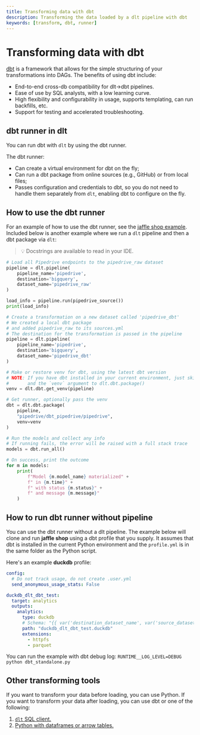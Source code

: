 ```yaml
---
title: Transforming data with dbt
description: Transforming the data loaded by a dlt pipeline with dbt
keywords: [transform, dbt, runner]
---
```


# Transforming data with dbt

[dbt](https://github.com/dbt-labs/dbt-core) is a framework that allows for the simple structuring of your transformations into DAGs. The benefits of using dbt include:

- End-to-end cross-db compatibility for dlt→dbt pipelines.
- Ease of use by SQL analysts, with a low learning curve.
- High flexibility and configurability in usage, supports templating, can run backfills, etc.
- Support for testing and accelerated troubleshooting.

## dbt runner in dlt

You can run dbt with `dlt` by using the dbt runner.

The dbt runner:

- Can create a virtual environment for dbt on the fly;
- Can run a dbt package from online sources (e.g., GitHub) or from local files;
- Passes configuration and credentials to dbt, so you do not need to handle them separately from `dlt`, enabling dbt to configure on the fly.

## How to use the dbt runner

For an example of how to use the dbt runner, see the [jaffle shop example](https://github.com/dlt-hub/dlt/blob/devel/docs/examples/archive/dbt_run_jaffle.py).
Included below is another example where we run a `dlt` pipeline and then a dbt package via `dlt`:

> 💡 Docstrings are available to read in your IDE.

```py
# Load all Pipedrive endpoints to the pipedrive_raw dataset
pipeline = dlt.pipeline(
    pipeline_name='pipedrive',
    destination='bigquery',
    dataset_name='pipedrive_raw'
)

load_info = pipeline.run(pipedrive_source())
print(load_info)

# Create a transformation on a new dataset called 'pipedrive_dbt'
# We created a local dbt package
# and added pipedrive_raw to its sources.yml
# The destination for the transformation is passed in the pipeline
pipeline = dlt.pipeline(
    pipeline_name='pipedrive',
    destination='bigquery',
    dataset_name='pipedrive_dbt'
)

# Make or restore venv for dbt, using the latest dbt version
# NOTE: If you have dbt installed in your current environment, just skip this line
#       and the `venv` argument to dlt.dbt.package()
venv = dlt.dbt.get_venv(pipeline)

# Get runner, optionally pass the venv
dbt = dlt.dbt.package(
    pipeline,
    "pipedrive/dbt_pipedrive/pipedrive",
    venv=venv
)

# Run the models and collect any info
# If running fails, the error will be raised with a full stack trace
models = dbt.run_all()

# On success, print the outcome
for m in models:
    print(
        f"Model {m.model_name} materialized" +
        f" in {m.time}" +
        f" with status {m.status}" +
        f" and message {m.message}"
    )
```

## How to run dbt runner without pipeline
You can use the dbt runner without a dlt pipeline. The example below will clone and run **jaffle shop** using a dbt profile that you supply.
It assumes that dbt is installed in the current Python environment and the `profile.yml` is in the same folder as the Python script.
<!--@@@DLT_SNIPPET ./dbt-snippets.py::run_dbt_standalone-->


Here's an example **duckdb** profile:
```yaml
config:
  # Do not track usage, do not create .user.yml
  send_anonymous_usage_stats: False

duckdb_dlt_dbt_test:
  target: analytics
  outputs:
    analytics:
      type: duckdb
      # Schema: "{{ var('destination_dataset_name', var('source_dataset_name')) }}"
      path: "duckdb_dlt_dbt_test.duckdb"
      extensions:
        - httpfs
        - parquet
```
You can run the example with dbt debug log: `RUNTIME__LOG_LEVEL=DEBUG python dbt_standalone.py`


## Other transforming tools

If you want to transform your data before loading, you can use Python. If you want to transform your data after loading, you can use dbt or one of the following:

1. [`dlt` SQL client.](../sql.md)
2. [Python with dataframes or arrow tables.](../python.md)

